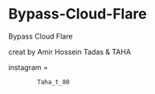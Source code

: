 # Bypass-Cloud-Flare
Bypass Cloud Flare


creat by Amir Hossein Tadas & TAHA

instagram = 

            Taha_t_80

